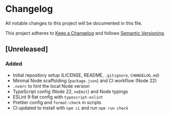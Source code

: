 # Changelog

All notable changes to this project will be documented in this file.

This project adheres to [Keep a Changelog](https://keepachangelog.com/en/1.1.0/)
and follows [Semantic Versioning](https://semver.org/).

## [Unreleased]

### Added

- Initial repository setup (LICENSE, README, `.gitignore`, `CHANGELOG.md`)
- Minimal Node scaffolding (`package.json`) and CI workflow (Node 22)
- `.nvmrc` to hint the local Node version
- TypeScript config (Node 22, `noEmit`) and Node typings
- ESLint 9 flat config with `typescript-eslint`
- Prettier config and `format:check` in scripts
- CI updated to install with `npm ci` and run `npm run check`
